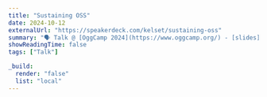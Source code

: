 ```yaml
---
title: "Sustaining OSS"
date: 2024-10-12
externalUrl: "https://speakerdeck.com/kelset/sustaining-oss"
summary: "🗣 Talk @ [OggCamp 2024](https://www.oggcamp.org/) - [slides](https://speakerdeck.com/kelset/sustaining-oss)"
showReadingTime: false
tags: ["Talk"]

_build:
  render: "false"
  list: "local"
---
```

